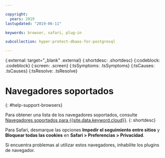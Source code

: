 ```yaml
---

copyright:
  years: 2019
lastupdated: "2019-06-11"

keywords: browser, safari, plug-in

subcollection: hyper-protect-dbaas-for-postgresql

---
```

{:external: target="_blank" .external}
{:shortdesc: .shortdesc}
{:codeblock: .codeblock}
{:screen: .screen}
{:tsSymptoms: .tsSymptoms}
{:tsCauses: .tsCauses}
{:tsResolve: .tsResolve}


# Navegadores soportados
{: #help-support-browsers}

Para obtener una lista de los navegadores soportados, consulte [Navegadores soportados para {{site.data.keyword.cloud}}](/docs/overview?topic=overview-prereqs-platform#browsers-platform).
{: shortdesc}

Para Safari, desmarque las opciones **Impedir el seguimiento entre sitios** y **Bloquear todas las cookies** en **Safari > Preferencias > Privacidad**.

Si encuentra problemas al utilizar estos navegadores, inhabilite los plugins de navegador.
